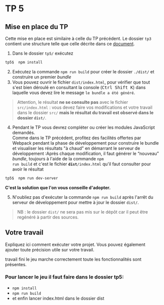 # TP 5

## Mise en place du TP

  Cette mise en place est similaire à celle du TP précédent. Le dossier `tp3` contient une structure telle que celle décrite dans ce [document](https://intranet.fil.univ-lille.fr/2020/04/09/nodejs-et-npm/).  
  1. Dans le dossier `tp5/` exécutez
```bash  	  
tp5$  npm install
```  
  2. Exécutez la commande `npm run build` pour créer le dossier `./dist/` et construire un premier *bundle*
  3. Vous pouvez ouvrir le fichier `dist/index.html`, pour vérifier que tout s'est bien déroulé en consultant la console (<kbd>Ctrl Shift K</kbd>) dans laquelle vous devez lire le message `le bundle a été généré`.  

  >  Attention, le résultat <strong>ne se consulte pas</strong> avec le fichier `src/index.html` : vous devez faire vos modifications et votre travail dans le dossier `src/` **mais le résultat du travail est observé dans le dossier `dist/`**.

  4.	Pendant le TP vous devrez compléter ou créer les modules JavaScript demandés.  
    Comme dans le TP précédent, profitez des facilités offertes par Webpack pendant la phase de développement pour construire le bundle et visualiser les résultats "à chaud" en démarrant le serveur de développement :Après chaque modification, il faut générer le <q>nouveau</q> <i>bundle</i>, toujours à l'aide de la commande <code>npm run build</code> et c'est le fichier **`dist`**`/index.html` qu'il faut consulter pour avoir le résultat

```bash
tp5$  npm run dev-server
```

  **C'est la solution que l'on vous conseille d'adopter.**

  5. N'oubliez pas d'exécuter la commande <code>npm run build</code> après l'arrêt du serveur de développement pour mettre à jour le dossier `dist/`.

> NB : le dossier `dist/` ne sera pas mis sur le dépôt car il peut être regénéré à partir des sources.

## Votre travail

Expliquez ici comment exécuter votre projet. Vous pouvez également ajouter toute précision utile sur votre travail.

travail fini le jeu marche correctement toute les fonctionnalités sont présentes.

### Pour lancer le jeu il faut faire dans le dossier tp5:
- `npm install`
- `npm run build`
- et enfin lancer index.html dans le dossier dist
